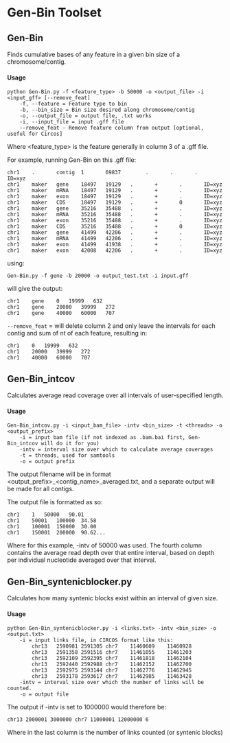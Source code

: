 # Gen-Bin Toolset

## Gen-Bin

Finds cumulative bases of any feature in a given bin size of a chromosome/contig.


#### Usage

```
python Gen-Bin.py -f <feature_type> -b 50000 -o <output_file> -i <input_gff> [--remove_feat]
    -f, --feature = Feature type to bin
    -b, --bin_size = Bin size desired along chromosome/contig
    -o, --output_file = output file, .txt works
    -i, --input_file = input .gff file
    --remove_feat - Remove feature column from output [optional, useful for Circos]
```
Where <feature_type> is the feature generally in column 3 of a .gff file.

For example, running Gen-Bin on this .gff file:
```
chr1    .       contig  1       69837        .       .       .       ID=xyz
chr1    maker   gene    18497   19129   .       +       .       ID=xyz
chr1    maker   mRNA    18497   19129   .       +       .       ID=xyz
chr1    maker   exon    18497   19129   .       +       .       ID=xyz
chr1    maker   CDS     18497   19129   .       +       0       ID=xyz
chr1    maker   gene    35216   35488   .       +       .       ID=xyz
chr1    maker   mRNA    35216   35488   .       +       .       ID=xyz
chr1    maker   exon    35216   35488   .       +       .       ID=xyz
chr1    maker   CDS     35216   35488   .       +       0       ID=xyz
chr1    maker   gene    41499   42206   .       +       .       ID=xyz
chr1    maker   mRNA    41499   42206   .       +       .       ID=xyz
chr1    maker   exon    41499   41938   .       +       .       ID=xyz
chr1    maker   exon    42008   42206   .       +       .       ID=xyz
```
using:
```
Gen-Bin.py -f gene -b 20000 -o output_test.txt -i input.gff
```
will give the output:
```
chr1	gene	0	19999	632
chr1	gene	20000	39999	272
chr1	gene	40000	60000	707
```

```--remove_feat``` = will delete column 2 and only leave the intervals for each contig and sum of nt of each feature, resulting in:
```
chr1	0	19999	632
chr1	20000	39999	272
chr1	40000	60000	707
```







## Gen-Bin_intcov

Calculates average read coverage over all intervals of user-specified length.


#### Usage
```
Gen-Bin_intcov.py -i <input_bam_file> -intv <bin_size> -t <threads> -o <output_prefix>
	-i = input bam file (if not indexed as .bam.bai first, Gen-Bin_intcov will do it for you)
	-intv = interval size over which to calculate average coverages
	-t = threads, used for samtools
	-o = output prefix
```

The output filename will be in format <output_prefix>_<contig_name>_averaged.txt, and a separate output will be 
made for all contigs.

The output file is formatted as so:
```
chr1	1	50000	90.01
chr1	50001	100000	34.58
chr1	100001	150000	30.00
chr1	150001	200000	90.62...
```
Where for this example, -intv of 50000 was used.  The fourth column contains the average read depth over that
entire interval, based on depth per individual nucleotide averaged over that interval.




## Gen-Bin_syntenicblocker.py

Calculates how many syntenic blocks exist within an interval of given size.

#### Usage
```
python Gen-Bin_syntenicblocker.py -i <links.txt> -intv <bin_size> -o <output.txt>
	-i = input links file, in CIRCOS format like this:
		chr13	2590981	2591305	chr7	11460609	11460928
		chr13	2591358	2591516	chr7	11461055	11461203
		chr13	2592109	2592395	chr7	11461818	11462104
		chr13	2592440	2592988	chr7	11462152	11462700
		chr13	2592975	2593144	chr7	11462776	11462945
		chr13	2593178	2593617	chr7	11462985	11463428
	-intv = interval size over which the number of links will be counted.
	-o = output file 
```
The output if -intv is set to 1000000 would therefore be:
```
chr13 2000001 3000000 chr7 11000001 12000000 6
```
Where in the last column is the number of links counted (or syntenic blocks)